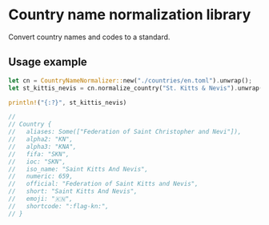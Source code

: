 # Country name normalization library

Convert country names and codes to a standard.

## Usage example
```rust 
let cn = CountryNameNormalizer::new("./countries/en.toml").unwrap();
let st_kittis_nevis = cn.normalize_country("St. Kitts & Nevis").unwrap();

println!("{:?}", st_kittis_nevis)

//
// Country {
//   aliases: Some(["Federation of Saint Christopher and Nevi"]),
//   alpha2: "KN",
//   alpha3: "KNA",
//   fifa: "SKN",
//   ioc: "SKN",
//   iso_name: "Saint Kitts And Nevis",
//   numeric: 659,
//   official: "Federation of Saint Kitts and Nevis",
//   short: "Saint Kitts And Nevis",
//   emoji: "🇰🇳",
//   shortcode: ":flag-kn:",
// }
```